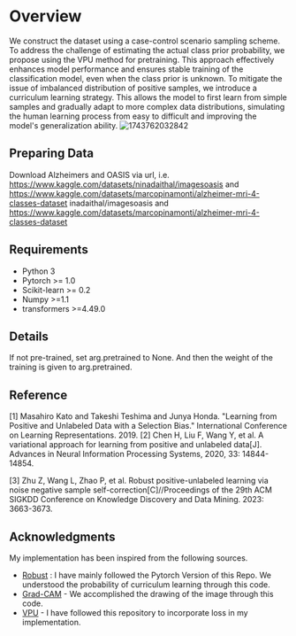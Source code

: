 # Overview  
We construct the dataset using a case-control scenario sampling scheme. To address the challenge of estimating the actual class prior probability, we propose using the VPU method for pretraining. This approach effectively enhances model performance and ensures stable training of the classification model, even when the class prior is unknown. To mitigate the issue of imbalanced distribution of positive samples, we introduce a curriculum learning strategy. This allows the model to first learn from simple samples and gradually adapt to more complex data distributions, simulating the human learning process from easy to difficult and improving the model's generalization ability.
![1743762032842](https://github.com/user-attachments/assets/89b2745c-3bd2-468f-be06-bcd481c65486)


## Preparing Data  
Download Alzheimers and OASIS via url, i.e. https://www.kaggle.com/datasets/ninadaithal/imagesoasis and https://www.kaggle.com/datasets/marcopinamonti/alzheimer-mri-4-classes-dataset
inadaithal/imagesoasis and https://www.kaggle.com/datasets/marcopinamonti/alzheimer-mri-4-classes-dataset



## Requirements   
* Python 3
* Pytorch >= 1.0
* Scikit-learn >= 0.2
* Numpy >=1.1   
* transformers >=4.49.0   

## Details   
If not pre-trained, set arg.pretrained to None. And then the weight of the training is given to arg.pretrained.
## Reference   
[1] Masahiro Kato and Takeshi Teshima and Junya Honda. "Learning from Positive and Unlabeled Data with a Selection Bias." International Conference on Learning Representations. 2019.
[2] Chen H, Liu F, Wang Y, et al. A variational approach for learning from positive and unlabeled data[J]. Advances in Neural Information Processing Systems, 2020, 33: 14844-14854.

[3] Zhu Z, Wang L, Zhao P, et al. Robust positive-unlabeled learning via noise negative sample self-correction[C]//Proceedings of the 29th ACM SIGKDD Conference on Knowledge Discovery and Data Mining. 2023: 3663-3673.

## Acknowledgments   
My implementation has been inspired from the following sources.

* [Robust](https://github.com/woriazzc/robust-pu) : I have mainly followed the Pytorch Version of this Repo. We understood the probability of curriculum learning through this code.
* [Grad-CAM](https://github.com/zhanghailan123/SVM_visualization/tree/main) - We accomplished the drawing of the image through this code.
* [VPU](https://github.com/HC-Feynman/vpu) - I have followed this repository to incorporate loss in my implementation.
